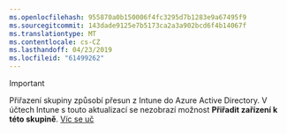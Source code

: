```yaml
---
ms.openlocfilehash: 955870a0b150006f4fc3295d7b1283e9a67495f9
ms.sourcegitcommit: 143dade9125e7b5173ca2a3a902bcd6f4b14067f
ms.translationtype: MT
ms.contentlocale: cs-CZ
ms.lasthandoff: 04/23/2019
ms.locfileid: "61499262"
---
```

>[!Important]
>Přiřazení skupiny způsobí přesun z Intune do Azure Active Directory. V účtech Intune s touto aktualizací se nezobrazí možnost **Přiřadit zařízení k této skupině**. [Víc se uč](/intune-classic/deploy-use/ios-device-enrollment-program-in-microsoft-intune#changes-to-intune-group-assignments)
